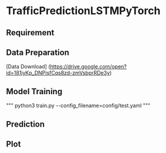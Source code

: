 # TrafficPredictionLSTMPyTorch

## Requirement

## Data Preparation
[Data Download] (https://drive.google.com/open?id=181jyKp_DNPisfCqs8zd-zmVsbprRDe3y)

## Model Training
"""
python3 train.py --config_filename=config/test.yaml
"""
## Prediction

## Plot
